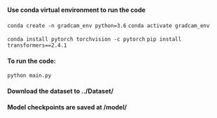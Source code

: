 
#### Use conda virtual environment to run the code
`conda create -n gradcam_env python=3.6`
`conda activate gradcam_env`

`conda install pytorch torchvision -c pytorch`
`pip install transformers==2.4.1`

#### To run the code:
`python main.py`

#### Download the dataset to ../Dataset/


#### Model checkpoints are saved at /model/
